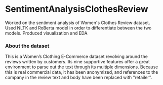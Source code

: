# SentimentAnalysisClothesReview
Worked on the sentiment analysis of Women's Clothes Review dataset.
Used NLTK and RoBerta model in order to differentiate between the two models.
Produced visualization and EDA 
### About the dataset
This is a Women’s Clothing E-Commerce dataset revolving around the reviews written by customers. Its nine supportive features offer a great environment to parse out the text through its multiple dimensions. Because this is real commercial data, it has been anonymized, and references to the company in the review text and body have been replaced with “retailer”.
